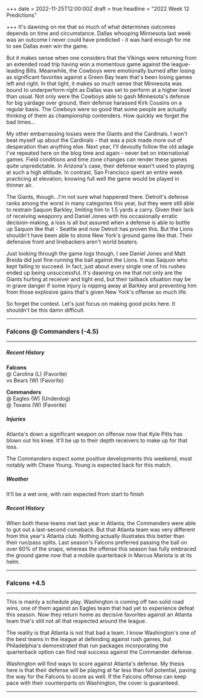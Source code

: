 +++
date = 2022-11-25T12:00:00Z
draft = true
headline = "2022 Week 12 Predictions"

+++
It's dawning on me that so much of what determines outcomes depends on time and circumstance. Dallas whooping Minnesota last week was an outcome I never could have predicted - it was hard enough for me to see Dallas even win the game.

But it makes sense when one considers that the Vikings were returning from an extended road trip having won a momentous game against the league-leading Bills. Meanwhile, the Cowboys were emotionally burned after losing as significant favorites against a Green Bay team that's been losing games left and right. In that light, it makes so much sense that Minnesota was bound to underperform right as Dallas was set to perform at a higher level than usual. Not only were the Cowboys able to gash Minnesota's defense for big yardage over ground, their defense harassed Kirk Cousins on a regular basis. The Cowboys were so good that some people are actually thinking of them as championship contenders. How quickly we forget the bad times...

My other embarrassing losses were the Giants and the Cardinals. I won't beat myself up about the Cardinals - that was a pick made more out of desperation than anything else. Next year, I'll devoutly follow the old adage I've repeated here on the blog time and again - never bet on international games. Field conditions and time zone changes can render these games quite unpredictable.  In Arizona's case, their defense wasn't used to playing at such a high altitude. In contrast, San Francisco spent an entire week practicing at elevation, knowing full well the game would be played in thinner air.

The Giants, though...I'm not sure what happened there. Detroit's defense ranks among the worst in many categories this year, but they were still able to restrain Saquon Barkley, limiting him to 1.5 yards a carry. Given their lack of receiving weaponry and Daniel Jones with his occasionally erratic decision-making, a loss is all but assured when a defense is able to bottle up Saquon like that - Seattle and now Detroit has proven this. But the Lions shouldn't have been able to stone New York's ground game like that. Their defensive front and linebackers aren't world beaters.

Just looking through the game logs though, I see Daniel Jones and Matt Breida did just fine running the ball against the Lions. It was Saquon who kept failing to succeed. In fact, just about every single one of his rushes ended up being unsuccessful. It's dawning on me that not only are the Giants hurting at receiver and tight end, but their tailback situation may be in grave danger if some injury is nipping away at Barkley and preventing him from those explosive gains that's given New York's offense so much life.

So forget the contest. Let's just focus on making good picks here. It shouldn't be this damn difficult.

***

### Falcons @ Commanders (-4.5)

***

##### _Recent History_

**Falcons**  
@ Carolina (L) (Favorite)  
vs Bears (W) (Favorite)

**Commanders**  
@ Eagles (W) (Underdog)  
@ Texans (W) (Favorite)

##### _Injuries_

Atlanta's down a significant weapon on offense now that Kyle Pitts has blown out his knee. It'll be up to their depth receivers to make up for that loss.

The Commanders expect some positive developments this weekend, most notably with Chase Young. Young is expected back for this match.

##### _Weather_

It'll be a wet one, with rain expected from start to finish

##### _Recent History_

When both these teams met last year in Atlanta, the Commanders were able to gut out a last-second comeback. But that Atlanta team was very different from this year's Atlanta club. Nothing actually illustrates this better than their run/pass splits. Last season's Falcons preferred passing the ball on over 60% of the snaps, whereas the offense this season has fully embraced the ground game now that a mobile quarterback in Marcus Mariota is at its helm.

***

### Falcons +4.5

***

This is mainly a schedule play. Washington is coming off two solid road wins, one of them against an Eagles team that had yet to experience defeat this season. Now they return home as decisive favorites against an Atlanta team that's still not all that respected around the league. 

The reality is that Atlanta is not that bad a team. I know Washington's one of the best teams in the league at defending against rush games, but Philadelphia's demonstrated that run packages incorporating the quarterback option can find real success against the Commander defense.

Washington will find ways to score against Atlanta's defense. My thesis here is that their defense will be playing at far less than full potential, paving the way for the Falcons to score as well. If the Falcons offense can keep pace with their counterparts on Washington, the cover is guaranteed.

***